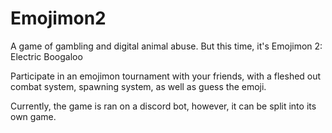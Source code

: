 # Emojimon2
A game of gambling and digital animal abuse. But this time, it's Emojimon 2: Electric Boogaloo

Participate in an emojimon tournament with your friends, with a fleshed out combat system, spawning system, as well as guess the emoji.

Currently, the game is ran on a discord bot, however, it can be split into its own game.